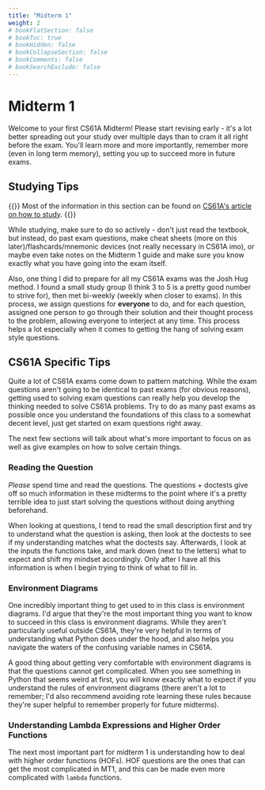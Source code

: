 ```yaml
---
title: "Midterm 1"
weight: 2
# bookFlatSection: false
# bookToc: true
# bookHidden: false
# bookCollapseSection: false
# bookComments: false
# bookSearchExclude: false
---
```


# Midterm 1

Welcome to your first CS61A Midterm! Please start revising early - it's a lot better spreading out your study over multiple days than to cram it all right before the exam. You'll learn more and more importantly, remember more (even in long term memory), setting you up to succeed more in future exams.

## Studying Tips

{{<hint info>}}
Most of the information in this section can be found on [CS61A's article on how to study](https://cs61a.org/articles/studying/).
{{</hint>}}

While studying, make sure to do so actively - don't just read the textbook, but instead, do past exam questions, make cheat sheets (more on this later)/flashcards/mnemonic devices (not really necessary in CS61A imo), or maybe even take notes on the Midterm 1 guide and make sure you know exactly what you have going into the exam itself.

Also, one thing I did to prepare for all my CS61A exams was the Josh Hug method. I found a small study group (I think 3 to 5 is a pretty good number to strive for), then met bi-weekly (weekly when closer to exams). In this process, we assign questions for **everyone** to do, and for each question, assigned one person to go through their solution and their thought process to the problem, allowing everyone to interject at any time. This process helps a lot especially when it comes to getting the hang of solving exam style questions.

## CS61A Specific Tips

Quite a lot of CS61A exams come down to pattern matching. While the exam questions aren't going to be identical to past exams (for obvious reasons), getting used to solving exam questions can really help you develop the thinking needed to solve CS61A problems. Try to do as many past exams as possible once you understand the foundations of this class to a somewhat decent level, just get started on exam questions right away. 

The next few sections will talk about what's more important to focus on as well as give examples on how to solve certain things.

### Reading the Question

*Please* spend time and read the questions. The questions + doctests give off so much information in these midterms to the point where it's a pretty terrible idea to just start solving the questions without doing anything beforehand.

When looking at questions, I tend to read the small description first and try to understand what the question is asking, then look at the doctests to see if my understanding matches what the doctests say. Afterwards, I look at the inputs the functions take, and mark down (next to the letters) what to expect and shift my mindset accordingly. Only after I have all this information is when I begin trying to think of what to fill in.

### Environment Diagrams

One incredibly important thing to get used to in this class is environment diagrams. I'd argue that they're the most important thing you want to know to succeed in this class is environment diagrams. While they aren't particularly useful outside CS61A, they're very helpful in terms of understanding what Python does under the hood, and also helps you navigate the waters of the confusing variable names in CS61A.

A good thing about getting very comfortable with environment diagrams is that the questions cannot get complicated. When you see something in Python that seems weird at first, you will know exactly what to expect if you understand the rules of environment diagrams (there aren't a lot to remember; I'd also recommend avoiding rote learning these rules because they're super helpful to remember properly for future midterms).

### Understanding Lambda Expressions and Higher Order Functions

The next most important part for midterm 1 is understanding how to deal with higher order functions (HOFs). HOF questions are the ones that can get the most complicated in MT1, and this can be made even more complicated with `lambda` functions.



